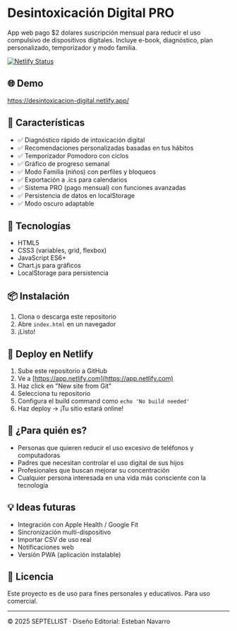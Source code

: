 # Desintoxicación Digital PRO

App web pago $2 dolares suscripción mensual para reducir el uso compulsivo de dispositivos digitales. Incluye e-book, diagnóstico, plan personalizado, temporizador y modo familia.

[![Netlify Status](https://api.netlify.com/api/v1/badges/xxxxxxxx-xxxx-xxxx-xxxx-xxxxxxxxxxxx/deploy-status)](https://app.netlify.com/sites/desintoxicacion-digital/deploys)

## 🌐 Demo

https://desintoxicacion-digital.netlify.app/

## 📱 Características

- ✅ Diagnóstico rápido de intoxicación digital
- ✅ Recomendaciones personalizadas basadas en tus hábitos
- ✅ Temporizador Pomodoro con ciclos
- ✅ Gráfico de progreso semanal
- ✅ Modo Familia (niños) con perfiles y bloqueos
- ✅ Exportación a .ics para calendarios
- ✅ Sistema PRO (pago mensual) con funciones avanzadas
- ✅ Persistencia de datos en localStorage
- ✅ Modo oscuro adaptable

## 🧩 Tecnologías

- HTML5
- CSS3 (variables, grid, flexbox)
- JavaScript ES6+
- Chart.js para gráficos
- LocalStorage para persistencia

## 📦 Instalación

1. Clona o descarga este repositorio
2. Abre `index.html` en un navegador
3. ¡Listo!

## 🚀 Deploy en Netlify

1. Sube este repositorio a GitHub
2. Ve a [https://app.netlify.com](https://app.netlify.com)
3. Haz click en "New site from Git"
4. Selecciona tu repositorio
5. Configura el build command como `echo 'No build needed'`
6. Haz deploy → ¡Tu sitio estará online!

## 🎯 ¿Para quién es?

- Personas que quieren reducir el uso excesivo de teléfonos y computadoras
- Padres que necesitan controlar el uso digital de sus hijos
- Profesionales que buscan mejorar su concentración
- Cualquier persona interesada en una vida más consciente con la tecnología

## 💡 Ideas futuras

- Integración con Apple Health / Google Fit
- Sincronización multi-dispositivo
- Importar CSV de uso real
- Notificaciones web
- Versión PWA (aplicación instalable)

## 📄 Licencia

Este proyecto es de uso para fines personales y educativos. Para uso comercial.

---

© 2025 SEPTELLIST · Diseño Editorial: Esteban Navarro
